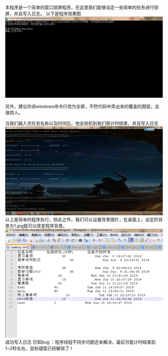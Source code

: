 本程序是一个简单的窗口锁屏程序，在这里我们能够设定一些简单的任务进行锁屏，并且写入日志。
以下是程序效果图
![images](https://github.com/Blue-And-White/windows-/blob/master/1.png?raw=true)

另外，建议你讲windows命令行改为全屏，不然代码中弄出来的覆盖的图层，会很烦人。

当我们输入完任务名称以及时间后，他会锁机到我们倒计时结束，并且写入日志
![images](https://github.com/Blue-And-White/windows-/blob/master/2.png?raw=true)
以上是简单的程序执行，除此之外，我们可以设置背景图片，在桌面上，设定的背景为1.jpg就可以改变程序背景。
![images](https://github.com/Blue-And-White/windows-/blob/master/3.png?raw=true)
成功写入日志
已知bug ：程序线程不同步问题还未解决，最后可能计时结束前1~2秒左右，鼠标键盘已经解锁了！
